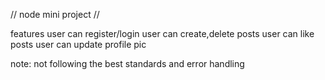 // node mini project //

features
user can register/login
user can create,delete posts
user can like posts
user can update profile pic










note: not following the best standards and error handling
